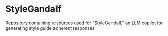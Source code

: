 # StyleGandalf
Repository containing resources used for "StyleGandalf," an LLM copilot for generating style guide adherent responses
